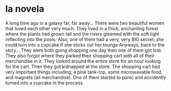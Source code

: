 # la novela

A long time ago in a galaxy far, far away…
There were two beautiful women that loved each other very much.
They lived in a thick, enchanting forest where the plants had grown tall and the rivers gleamed with the soft light reflecting into the pools.
Also, one of them had a very, very BIG secret; she could turn into a cupcake if she sticks out her tounge
Anyways, back to the story…
They were both going shopping one day then one of them got lost.
They also forgot where they parked their shopping cart with all of their merchandise in it.
They looked around the entire store for an hour looking for the cart.
Then they got kidnapped at the store.
The shopping cart had very important things including; a pink tank-top, some microwavable food, and magnets (all merchandise).
One of them started to panic and accidently turned into a cupcake in the process.